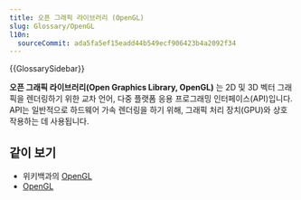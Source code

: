 ```yaml
---
title: 오픈 그래픽 라이브러리 (OpenGL)
slug: Glossary/OpenGL
l10n:
  sourceCommit: ada5fa5ef15eadd44b549ecf906423b4a2092f34
---
```


{{GlossarySidebar}}

**오픈 그래픽 라이브러리(Open Graphics Library, OpenGL)** 는 2D 및 3D 벡터 그래픽을 렌더링하기 위한 교차 언어, 다중 플랫폼 응용 프로그래밍 인터페이스(API)입니다. API는 일반적으로 하드웨어 가속 렌더링을 하기 위해, 그래픽 처리 장치(GPU)와 상호작용하는 데 사용됩니다.

## 같이 보기

- 위키백과의 [OpenGL](https://en.wikipedia.org/wiki/OpenGL)
- [OpenGL](https://www.opengl.org/)
